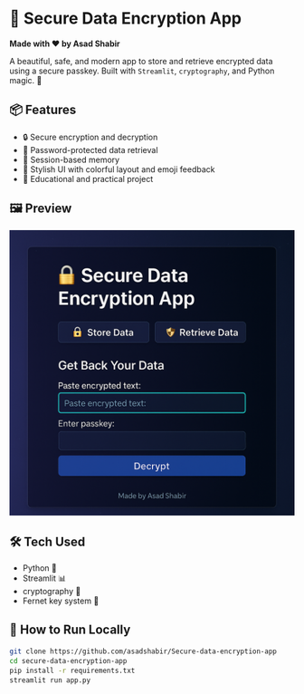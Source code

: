 # 🔐 Secure Data Encryption App

**Made with ❤️ by Asad Shabir**

A beautiful, safe, and modern app to store and retrieve encrypted data using a secure passkey. Built with `Streamlit`, `cryptography`, and Python magic. 🚀

## 📦 Features
- 🔒 Secure encryption and decryption
- 🔑 Password-protected data retrieval
- 💾 Session-based memory
- 🎨 Stylish UI with colorful layout and emoji feedback
- 🧠 Educational and practical project

## 🖼️ Preview
![Secure Data Encryption App Screenshot](screenshot.png)

## 🛠️ Tech Used
- Python 🐍
- Streamlit 📊
- cryptography 🔐
- Fernet key system 🔑

## 🚀 How to Run Locally
```bash
git clone https://github.com/asadshabir/Secure-data-encryption-app
cd secure-data-encryption-app
pip install -r requirements.txt
streamlit run app.py
